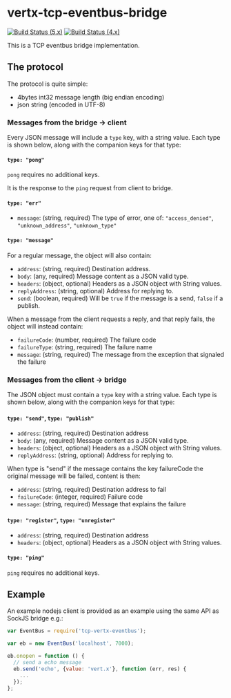 # vertx-tcp-eventbus-bridge

[![Build Status (5.x)](https://github.com/vert-x3/vertx-tcp-eventbus-bridge/actions/workflows/ci-5.x.yml/badge.svg)](https://github.com/vert-x3/vertx-tcp-eventbus-bridge/actions/workflows/ci-5.x.yml)
[![Build Status (4.x)](https://github.com/vert-x3/vertx-tcp-eventbus-bridge/actions/workflows/ci-4.x.yml/badge.svg)](https://github.com/vert-x3/vertx-tcp-eventbus-bridge/actions/workflows/ci-4.x.yml)

This is a TCP eventbus bridge implementation.


## The protocol

The protocol is quite simple:

* 4bytes int32 message length (big endian encoding)
* json string (encoded in UTF-8)

### Messages from the bridge -> client

Every JSON message will include a `type` key, with a string
value. Each type is shown below, along with the companion keys for
that type:

#### `type: "pong"`

`pong` requires no additional keys.

It is the response to the `ping` request from client to bridge.

####  `type: "err"`

* `message`: (string, required) The type of error, one of:
  `"access_denied"`, `"unknown_address"`, `"unknown_type"`

#### `type: "message"`

For a regular message, the object will also contain:

* `address`: (string, required) Destination address.
* `body`: (any, required) Message content as a JSON valid type.
* `headers`: (object, optional) Headers as a JSON object with String values.
* `replyAddress`: (string, optional) Address for replying to.
* `send`: (boolean, required) Will be `true` if the message is a send, `false` if a publish.

When a message from the client requests a reply, and that reply fails,
the object will instead contain:

* `failureCode`: (number, required) The failure code
* `failureType`: (string, required) The failure name
* `message`: (string, required) The message from the exception that signaled the failure

### Messages from the client -> bridge

The JSON object must contain a `type` key with a string value.  Each
type is shown below, along with the companion keys for that type:

#### `type: "send"`, `type: "publish"`

* `address`: (string, required) Destination address
* `body`: (any, required) Message content as a JSON valid type.
* `headers`: (object, optional) Headers as a JSON object with String values.
* `replyAddress`: (string, optional) Address for replying to.

When type is "send" if the message contains the key failureCode the original message
will be failed, content is then:
* `address`: (string, required) Destination address to fail
* `failureCode`: (integer, required) Failure code
* `message`: (string, required) Message that explains the failure

#### `type: "register"`, `type: "unregister"`

* `address`: (string, required) Destination address
* `headers`: (object, optional) Headers as a JSON object with String values.

#### `type: "ping"`

`ping` requires no additional keys.

## Example

An example nodejs client is provided as an example using the same API as SockJS bridge e.g.:

```js
var EventBus = require('tcp-vertx-eventbus');

var eb = new EventBus('localhost', 7000);

eb.onopen = function () {
  // send a echo message
  eb.send('echo', {value: 'vert.x'}, function (err, res) {
    ...
  });
};
```

